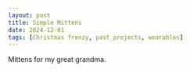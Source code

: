 ```yaml
---
layout: post
title: Simple Mittens
date: 2024-12-01
tags: [Christmas frenzy, past_projects, wearables]
---
```


Mittens for my great grandma. 